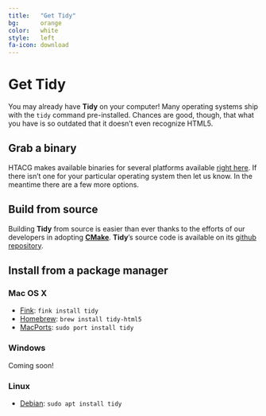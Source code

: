 ```yaml
---
title:   "Get Tidy"
bg:      orange
color:   white
style:   left
fa-icon: download
---
```


# Get Tidy

You may already have **Tidy** on your computer! Many operating systems ship with
the `tidy` command pre-installed. Chances are good, though, that what you have
is so outdated that it doesn’t even recognize HTML5.

## Grab a binary

HTACG makes available binaries for several platforms available [right here][12]. If there
isn’t one for your particular operating system then let us know. In the meantime there are
a few more options.

## Build from source

Building **Tidy** from source is easier than ever thanks to the efforts of our developers
in adopting [**CMake**][11]. **Tidy**’s source code is available on its
[github repository][1].


## Install from a package manager

### Mac OS X

- [Fink][21]: `fink install tidy`
- [Homebrew][20]: `brew install tidy-html5`
- [MacPorts][22]: `sudo port install tidy`


### Windows

Coming soon!

### Linux

- [Debian][30]: `sudo apt install tidy`


[1]: https://github.com/htacg/tidy-html5
[2]: https://github.com/htacg/tidy-html5/tree/gh-pages
[3]: https://github.com/htacg/tidy-html5/blob/gh-pages/index/_posts/1970-06-01-get_tidy.md

[10]: http://www.htacg.org/binaries/
[11]: https://cmake.org/
[12]: http://binaries.html-tidy.org/

[20]: http://brew.sh/
[21]: http://www.finkproject.org/
[22]: https://www.macports.org/

[30]: http://www.debian.org/
